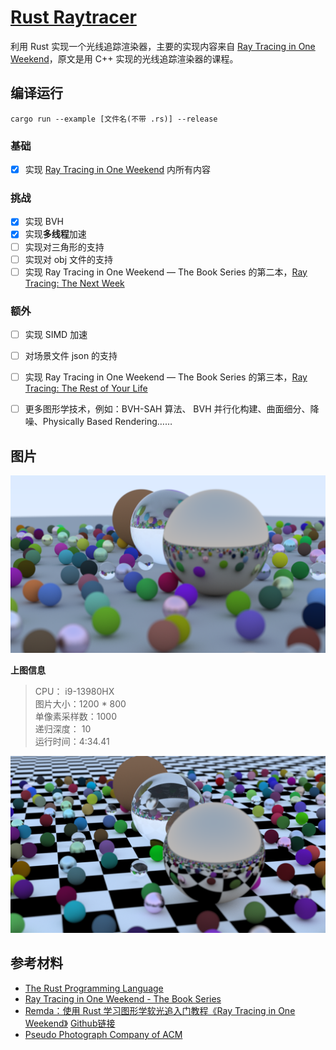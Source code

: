 # [Rust Raytracer](https://github.com/clumsy-sy/Rust-Raytracer)

利用 Rust 实现一个光线追踪渲染器，主要的实现内容来自 [Ray Tracing in One Weekend](https://raytracing.github.io/books/RayTracingInOneWeekend.html)，原文是用 C++ 实现的光线追踪渲染器的课程。

## 编译运行

```shell
cargo run --example [文件名(不带 .rs)] --release
```

### 基础

- [x] 实现  [Ray Tracing in One Weekend](https://raytracing.github.io/books/RayTracingInOneWeekend.html) 内所有内容

### 挑战

- [x] 实现 BVH
- [x] 实现**多线程**加速
- [ ] 实现对三角形的支持
- [ ] 实现对 obj 文件的支持
- [ ] 实现 Ray Tracing in One Weekend  —  The Book Series 的第二本，[Ray Tracing: The Next Week](https://raytracing.github.io/books/RayTracingTheNextWeek.html)

### 额外
- [ ] 实现 SIMD 加速
- [ ] 对场景文件 json 的支持
- [ ] 实现 Ray Tracing in One Weekend  —  The Book Series 的第三本，[Ray Tracing: The Rest of Your Life](https://raytracing.github.io/books/RayTracingTheRestOfYourLife.html)
- [ ] 更多图形学技术，例如：BVH-SAH 算法、 BVH 并行化构建、曲面细分、降噪、Physically Based Rendering……


## 图片

![Alt](images/Book1_1.bmp)

**上图信息** 
> CPU： i9-13980HX  
> 图片大小：1200 * 800  
> 单像素采样数：1000  
> 递归深度： 10  
> 运行时间：4:34.41  

![Alt](images/Book1_2.bmp)

## 参考材料

- [The Rust Programming Language](https://doc.rust-lang.org/book/title-page.html)
- [Ray Tracing in One Weekend - The Book Series](https://raytracing.github.io/)
- [Remda：使用 Rust 学习图形学软光追入门教程《Ray Tracing in One Weekend》](https://rustcc.cn/article?id=bffdbc8b-1c99-4d1d-942c-91365b6ada0d)  [Github链接](https://github.com/7sDream/remda)
- [Pseudo Photograph Company of ACM](https://github.com/aik2mlj/raytracer-tutorial)
